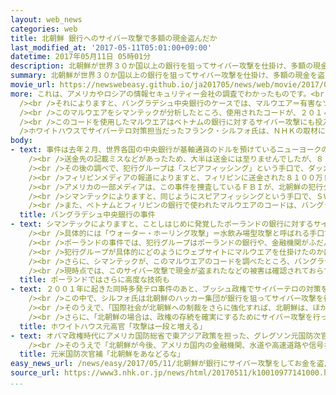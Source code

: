 ```yaml
---
layout: web_news
categories: web
title: 北朝鮮 銀行へのサイバー攻撃で多額の現金盗んだか
last_modified_at: '2017-05-11T05:01:00+09:00'
datetime: 2017年05月11日 05時01分
description: 北朝鮮が世界３０か国以上の銀行を狙ってサイバー攻撃を仕掛け、多額の現金を盗んだ可能性が高いことがわかり、北朝鮮の核・ミサイル開発の新たな資金源になりかねないという懸念が出始めています。
summary: 北朝鮮が世界３０か国以上の銀行を狙ってサイバー攻撃を仕掛け、多額の現金を盗んだ可能性が高いことがわかり、北朝鮮の核・ミサイル開発の新たな資金源になりかねないという懸念が出始めています。
movie_url: https://newswebeasy.github.io/ja201705/news/web/movie/2017/05/11/k10010977141000.mp4
more: これは、アメリカやロシアの情報セキュリティー会社の調査でわかったものです。<br /><br />アメリカ大手、シマンテックはＮＨＫの取材に対し、おととしから、ことしにかけて、北朝鮮のハッカー集団がバングラデシュやベトナムなど世界３０か国以上の銀行や金融機関などを狙って、サイバー攻撃を仕掛け、多額の現金を盗んだ可能性が高いことを明らかにしました。<br
  /><br />それによりますと、バングラデシュ中央銀行のケースでは、マルウエア＝有害なソフトウエアが仕込まれたメールが職員に送られ、感染した銀行内のコンピューターシステムを通じて、偽の送金依頼が行われた結果、８１００万ドル（日本円で９０億円以上）がフィリピンに送金され、犯行グループがその一部を手にしたと見られています。<br
  /><br />このマルウエアをシマンテックが分析したところ、使用されたコードが、２０１４年にソニー・ピクチャーズエンタテインメントに対するサイバー攻撃で使用されたマルウエアのコードと一致したということです。２０１４年の事件については、アメリカのＦＢＩ＝連邦捜査局が北朝鮮による犯行と断定しています。<br
  /><br />このコードを使用したマルウエアはベトナムの銀行に対するサイバー攻撃にも投入され、１００万ドル（１億円以上）の被害が出たということです。<br /><br
  />ホワイトハウスでサイバーテロ対策担当だったフランク・シルフォ氏は、ＮＨＫの取材に対し、「北朝鮮は新たな資金獲得の最も有力な手段として、サイバー犯罪を考えている」と述べていて、サイバー攻撃が北朝鮮の核・ミサイル開発の新たな資金源になりかねないという懸念が出始めています。
body:
- text: 事件は去年２月、世界各国の中央銀行が基軸通貨のドルを預けているニューヨークの連邦準備銀行で起きました。<br /><br />連邦準備銀行は去年２月、バングラデシュの中央銀行からＳＷＩＦＴ＝国際銀行間通信協会のコンピューター通信網を通して送金依頼を受けました。送金依頼は合わせて３５件、１０億ドル近くに上り、フィリピンやスリランカなどにある別の金融機関の口座への送金を指示していましたが、これが犯行グループによる偽の送金依頼でした。<br
    /><br />送金先の記載ミスなどがあったため、大半は送金には至りませんでしたが、８１００万ドルがフィリピンの４つの口座に実際に送金され、その大半が犯行グループの手に渡ったと見られています。<br
    /><br />その後の調べで、犯行グループは「スピアフィッシング」という手口で、ダッカにあるバングラデシュ中央銀行の職員にマルウエア＝有害なソフトウエアの入ったメールを送りつけ、銀行のコンピューターネットワークシステムを感染させた疑いが強いことがわかりました。そして、世界各国の銀行間の通信網を運営するＳＷＩＦＴの送金システムに不正にアクセスして送金を指示した疑いが持たれています。<br
    /><br />フィリピンメディアの報道によりますと、フィリピンに送金された８１００万ドルの一部は、フィリピン在住の実業家の中国人男性に渡ったということですが、この男性は調べに対して、「盗まれた金だとは知らなかった」として、現金をバングラデシュ側に返還するとともに、自分は無実で責任は別の中国人２人にあると主張したということです。ただ、この中国人２人の行方はわかっていません。<br
    /><br />アメリカの一部メディアは、この事件を捜査しているＦＢＩが、北朝鮮の犯行グループを支援した疑いで、仲介役を果たした中国人の訴追を検討していると報じています。<br
    /><br />シマンテックによりますと、同じようにスピアフィッシングという手口で、ＳＷＩＦＴの送金システムに不正にアクセスした事件は、ここ数年、ベトナム、フィリピン、エクアドルなどの銀行でも起きていて、エクアドルでは１２００万ドル、ベトナムでは１００万ドルの被害が報告されているということです。<br
    /><br />また、ベトナムとフィリピンの銀行で使われたマルウエアのコードは、バングラデシュ中央銀行の事件で使われたマルウエアのコードと一部が一致しており、北朝鮮のハッカーグループによる犯行の可能性が高いとしています。
  title: バングラデシュ中央銀行の事件
- text: シマンテックによりますと、ことしはじめに発覚したポーランドの銀行に対するサイバー攻撃では、バングラデシュ中央銀行のケースよりも高度な技術が使われていたということです。<br
    /><br />具体的には「ウォーター・ホーリング攻撃」＝水飲み場型攻撃と呼ばれる手口で、ライオンが水飲み場に来る獲物を待ち伏せするように、ハッカーが狙っているユーザーのアクセスするウェブサイトなどに仕掛けを施す手口です。<br
    /><br />ポーランドの事件では、犯行グループはポーランドの銀行や、金融機関がふだんアクセスする金融規制当局のウェブサイトにマルウエアを仕掛けました。そして、そのウェブサイトにアクセスした銀行の行員のコンピューターを感染させ、そのコンピューターから銀行のコンピューターネットワークシステムに不正に侵入することを企てたのです。<br
    /><br />犯行グループが具体的にどのようにウェブサイトにマルウエアを仕掛けたのかは明らかになっていませんが、シマンテックは、ウェブサイトのぜい弱性や欠陥を狙った可能性があると指摘しています。<br
    /><br />さらに、シマンテックが、このマルウエアのコードを調べたところ、バングラデシュ中央銀行やソニー・ピクチャーズエンタテインメントのケースで使われたマルウエアのコードと一致したということで、北朝鮮のハッカーグループによる犯行と見ています。<br
    /><br />現時点では、このサイバー攻撃で現金が盗まれたなどの被害は確認されておらず、シマンテックは、サイバー攻撃を受けていることが早期に発見され、対策を講じることができたからではないかと話しています。
  title: ポーランドではさらに高度な技術も
- text: ２００１年に起きた同時多発テロ事件のあと、ブッシュ政権でサイバーテロの対策を担当したホワイトハウスの元高官、フランク・シルフォ氏はＮＨＫのインタビューに対して、北朝鮮による銀行を狙ったサイバー攻撃が今後、一段と増えるという見方を示しました。<br
    /><br />この中で、シルフォ氏は北朝鮮のハッカー集団が銀行を狙ってサイバー攻撃を行っている疑いが強まっていることについて、「中国が北朝鮮からの石炭の輸入を制限し始めるなど、北朝鮮の経済は国際的に孤立しつつある。北朝鮮は新たな資金獲得の最も有力な手段としてサイバー攻撃を考えている」と述べました。<br
    /><br />そのうえで、「国際社会が北朝鮮への制裁をさらに強化すれば、北朝鮮は、ほかに外貨稼ぎの手段がなくなるので、サイバー攻撃を一段と増やすだろう」と述べ、北朝鮮による銀行を狙ったサイバー攻撃が今後、一段と増えるという見方を示しました。<br
    /><br />さらに、「北朝鮮の場合は、政権の存続を確実にするためにサイバー攻撃を行っているのは明らかで、国家による行為だ」と強調し、国家によるサイバー攻撃だという認識を示しました。
  title: ホワイトハウス元高官「攻撃は一段と増える」
- text: オバマ政権時代にアメリカ国防総省で東アジア政策を担った、グレグソン元国防次官補はＮＨＫのインタビューで、「北朝鮮は情報収集が非常に難しい国で、歴史的にアメリカは北朝鮮の能力を常に過小評価してきた」と述べ、北朝鮮のサイバー攻撃の能力をあなどるべきではないと強調しました。<br
    /><br />そのうえで「北朝鮮が今後、アメリカ国内の金融機関、水道や高速道路や信号など重要なインフラにもサイバー攻撃を行ってくる事態に、われわれは緊急に備える必要がある」と述べ、インフラに対するサイバー攻撃に備えなければならないという考えを示しました。
  title: 元米国防次官補「北朝鮮をあなどるな」
easy_news_url: /news/easy/2017/05/11/北朝鮮が銀行にサイバー攻撃をしてお金を盗んだ可能性/
source_url: https://www3.nhk.or.jp/news/html/20170511/k10010977141000.html
...
```

